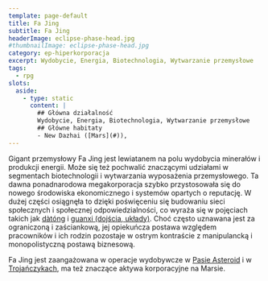 ```yaml
---
template: page-default
title: Fa Jing
subtitle: Fa Jing
headerImage: eclipse-phase-head.jpg
#thumbnailImage: eclipse-phase-head.jpg
category: ep-hiperkorporacja
excerpt: Wydobycie, Energia, Biotechnologia, Wytwarzanie przemysłowe
tags:
  - rpg
slots:
  aside:
    - type: static
      content: |
        ## Główna działalność
        Wydobycie, Energia, Biotechnologia, Wytwarzanie przemysłowe
        ## Główne habitaty
        - New Dazhai ([Mars](#)), 
---
```

Gigant przemysłowy Fa Jing jest lewiatanem na polu wydobycia minerałów i produkcji energii. Może się też pochwalić znaczącymi udziałami w segmentach biotechnologii i wytwarzania wyposażenia przemysłowego. Ta dawna ponadnarodowa megakorporacja szybko przystosowała się do nowego środowiska ekonomicznego i systemów opartych o reputację. W dużej części osiągnęła to dzięki poświęceniu się budowaniu sieci społecznych i społecznej odpowiedzialności, co wyraża się w pojęciach takich jak [dàtóng](http://en.wikipedia.org/wiki/Great_Unity) i [guanxi (dojścia, układy)](http://en.wikipedia.org/wiki/Guanxi). Choć często uznawana jest za ograniczoną i zaściankową, jej opiekuńcza postawa względem pracowników i ich rodzin pozostaje w ostrym kontraście z manipulancką i monopolistyczną postawą biznesową.

Fa Jing jest zaangażowana w operacje wydobywcze w [Pasie Asteroid](#) i w [Trojańczykach](#), ma też znaczące aktywa korporacyjne na Marsie.
